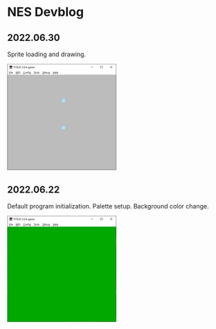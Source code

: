 # NES Devblog


## 2022.06.30

Sprite loading and drawing.

<img src="img/photo_2022-06-30_18-03-00.jpg" width=50% height=50%>

## 2022.06.22

Default program initialization. Palette setup. Background color change.

<img src="img/photo_2022-06-22_00-26-33.jpg" width=50% height=50%>

